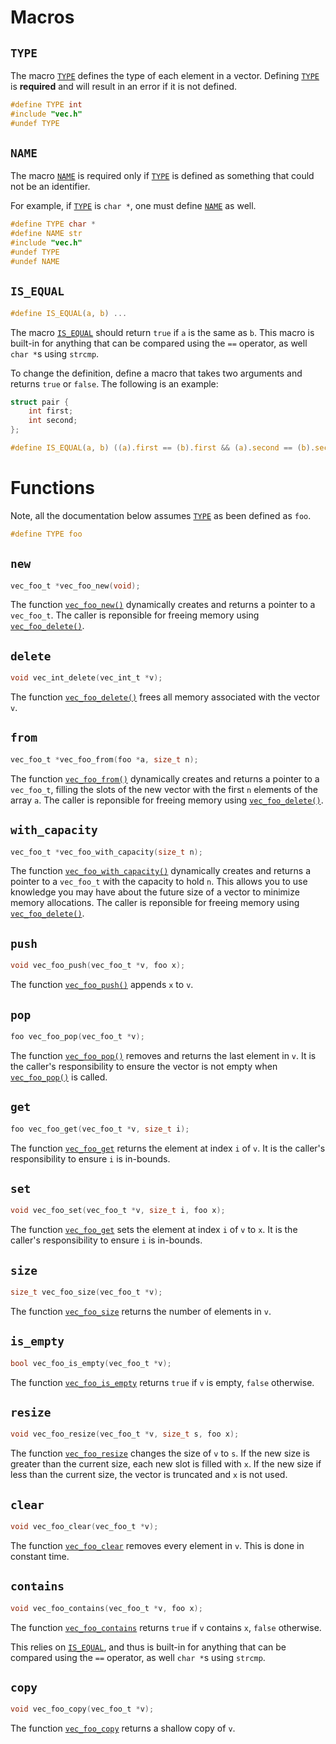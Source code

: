 # Macros

## `TYPE`

The macro [`TYPE`](#type) defines the type of each element in a vector. Defining [`TYPE`](#type) is **required** and will result in an error if it is not defined.

```c
#define TYPE int
#include "vec.h"
#undef TYPE
```

## `NAME`

The macro [`NAME`](#name) is required only if [`TYPE`](#type) is defined as something that could not be an identifier.

For example, if [`TYPE`](#type) is `char *`, one must define [`NAME`](#name) as well.

```c
#define TYPE char *
#define NAME str
#include "vec.h"
#undef TYPE
#undef NAME
```

## `IS_EQUAL`

```c
#define IS_EQUAL(a, b) ...
```

The macro [`IS_EQUAL`](#macro) should return `true` if `a` is the same as `b`. This macro is built-in for anything that can be compared using the `==` operator, as well `char *`s using `strcmp`.

To change the definition, define a macro that takes two arguments and returns `true` or `false`. The following is an example:

```c
struct pair {
	int first;
	int second;
};

#define IS_EQUAL(a, b) ((a).first == (b).first && (a).second == (b).second)
```

# Functions

Note, all the documentation below assumes [`TYPE`](#type) as been defined as `foo`.

```c
#define TYPE foo
```

## `new`

```c
vec_foo_t *vec_foo_new(void);
```

The function [`vec_foo_new()`](#new) dynamically creates and returns a pointer to a `vec_foo_t`. The caller is reponsible for freeing memory using [`vec_foo_delete()`](#delete).

## `delete`

```c
void vec_int_delete(vec_int_t *v);
```

The function [`vec_foo_delete()`](#delete) frees all memory associated with the vector `v`.

## `from`

```c
vec_foo_t *vec_foo_from(foo *a, size_t n);
```

The function [`vec_foo_from()`](#from) dynamically creates and returns a pointer to a `vec_foo_t`, filling the slots of the new vector with the first `n` elements of the array `a`. The caller is reponsible for freeing memory using [`vec_foo_delete()`](#delete).

## `with_capacity`

```c
vec_foo_t *vec_foo_with_capacity(size_t n);
```

The function [`vec_foo_with_capacity()`](#with_capacity) dynamically creates and returns a pointer to a `vec_foo_t` with the capacity to hold `n`. This allows you to use knowledge you may have about the future size of a vector to minimize memory allocations. The caller is reponsible for freeing memory using [`vec_foo_delete()`](#delete).

## `push`

```c
void vec_foo_push(vec_foo_t *v, foo x);
```

The function [`vec_foo_push()`](#push) appends `x` to `v`.

## `pop`

```c
foo vec_foo_pop(vec_foo_t *v);
```

The function [`vec_foo_pop()`](#pop) removes and returns the last element in `v`. It is the caller's responsibility to ensure the vector is not empty when [`vec_foo_pop()`](#pop) is called.

## `get`

```c
foo vec_foo_get(vec_foo_t *v, size_t i);
```

The function [`vec_foo_get`](#get) returns the element at index `i` of `v`. It is the caller's responsibility to ensure `i` is in-bounds.

## `set`

```c
void vec_foo_set(vec_foo_t *v, size_t i, foo x);
```

The function [`vec_foo_get`](#get) sets the element at index `i` of `v` to `x`. It is the caller's responsibility to ensure `i` is in-bounds.

## `size`

```c
size_t vec_foo_size(vec_foo_t *v);
```

The function [`vec_foo_size`](#size) returns the number of elements in `v`.

## `is_empty`

```c
bool vec_foo_is_empty(vec_foo_t *v);
```

The function [`vec_foo_is_empty`](#is_empty) returns `true` if `v` is empty, `false` otherwise.

## `resize`

```c
void vec_foo_resize(vec_foo_t *v, size_t s, foo x);
```

The function [`vec_foo_resize`](#resize) changes the size of `v` to `s`. If the new size is greater than the current size, each new slot is filled with `x`. If the new size if less than the current size, the vector is truncated and `x` is not used.

## `clear`

```c
void vec_foo_clear(vec_foo_t *v);
```

The function [`vec_foo_clear`](#clear) removes every element in `v`. This is done in constant time.

## `contains`

```c
void vec_foo_contains(vec_foo_t *v, foo x);
```

The function [`vec_foo_contains`](#contains) returns `true` if `v` contains `x`, `false` otherwise.

This relies on [`IS_EQUAL`](#is_equal), and thus is built-in for anything that can be compared using the `==` operator, as well `char *`s using `strcmp`.

## `copy`

```c
void vec_foo_copy(vec_foo_t *v);
```

The function [`vec_foo_copy`](#copy) returns a shallow copy of `v`.